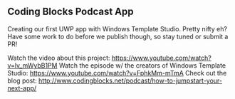 ## Coding Blocks Podcast App

Creating our first UWP app with Windows Template Studio. Pretty nifty eh? Have some work to do before we publish though, so stay tuned or submit a PR!

Watch the video about this project: https://www.youtube.com/watch?v=lv_mWybB1PM
Watch the episode w/ the creators of Windows Template Studio: https://www.youtube.com/watch?v=FphkMm-mTmA
Check out the blog post: http://www.codingblocks.net/podcast/how-to-jumpstart-your-next-app/